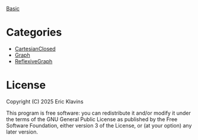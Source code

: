 

[Basic](./Basic.md)

# Categories

- [CartesianClosed](./Categories/CartesianClosed.md)
- [Graph](./Categories/Graph.md)
- [ReflexiveGraph](./Categories/ReflexiveGraph.md)



License
===

Copyright (C) 2025  Eric Klavins

This program is free software: you can redistribute it and/or modify
it under the terms of the GNU General Public License as published by
the Free Software Foundation, either version 3 of the License, or
(at your option) any later version.   

